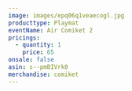 ```yaml
---
image: images/epq06q1veaecogl.jpg
producttype: Playmat
eventName: Air Comiket 2
pricings:
  - quantity: 1
    price: 65
onsale: false
asin: s--pmBIVrk0
merchandise: comiket
---
```

